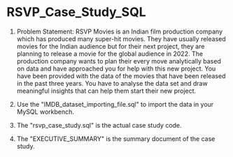 # RSVP_Case_Study_SQL
1) Problem Statement:
RSVP Movies is an Indian film production company which has produced many super-hit movies. They have usually released movies for the Indian audience but for their next project, they are planning to release a movie for the global audience in 2022.
The production company wants to plan their every move analytically based on data and have approached you for help with this new project. You have been provided with the data of the movies that have been released in the past three years. You have to analyse the data set and draw meaningful insights that can help them start their new project.

2) Use the "IMDB_dataset_importing_file.sql" to import the data in your MySQL workbench.

3) The "rsvp_case_study.sql" is the actual case study code.

4) The "EXECUTIVE_SUMMARY" is the summary document of the case study.
